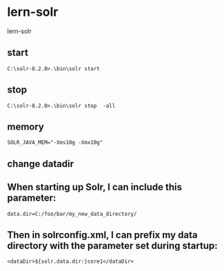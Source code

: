 # lern-solr
lern-solr

## start
````
C:\solr-8.2.0>.\bin\solr start
````````

## stop
````
C:\solr-8.2.0>.\bin\solr stop  -all
````

## memory
````
SOLR_JAVA_MEM="-Xms10g -Xmx10g"
````

## change datadir

## When starting up Solr, I can include this parameter:
````
data.dir=C:/foo/bar/my_new_data_directory/
````

## Then in solrconfig.xml, I can prefix my data directory with the parameter set during startup:
````
<dataDir>${solr.data.dir:}core1</dataDir>
````

